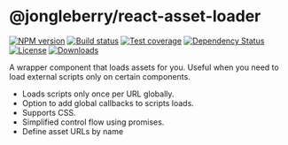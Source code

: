 # @jongleberry/react-asset-loader

[![NPM version][npm-image]][npm-url]
[![Build status][travis-image]][travis-url]
[![Test coverage][codecov-image]][codecov-url]
[![Dependency Status][david-image]][david-url]
[![License][license-image]][license-url]
[![Downloads][downloads-image]][downloads-url]

A wrapper component that loads assets for you.
Useful when you need to load external scripts only on certain components.

- Loads scripts only once per URL globally.
- Option to add global callbacks to scripts loads.
- Supports CSS.
- Simplified control flow using promises.
- Define asset URLs by name

[npm-image]: https://img.shields.io/npm/v/@jongleberry/react-asset-loader.svg?style=flat-square
[npm-url]: https://npmjs.org/package/@jongleberry/react-asset-loader
[travis-image]: https://img.shields.io/travis/jonathanong/react-asset-loader/master.svg?style=flat-square
[travis-url]: https://travis-ci.org/jonathanong/react-asset-loader
[codecov-image]: https://img.shields.io/codecov/c/github/jonathanong/react-asset-loader/master.svg?style=flat-square
[codecov-url]: https://codecov.io/github/jonathanong/react-asset-loader
[david-image]: http://img.shields.io/david/jonathanong/react-asset-loader.svg?style=flat-square
[david-url]: https://david-dm.org/jonathanong/react-asset-loader
[license-image]: http://img.shields.io/npm/l/@jongleberry/react-asset-loader.svg?style=flat-square
[license-url]: LICENSE
[downloads-image]: http://img.shields.io/npm/dm/@jongleberry/react-asset-loader.svg?style=flat-square
[downloads-url]: https://npmjs.org/package/react-asset-loader
